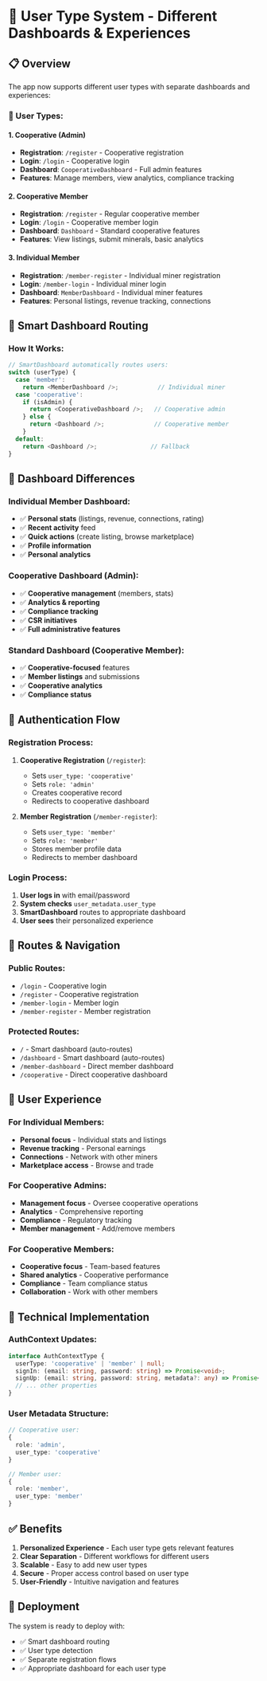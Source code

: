 # 🎯 User Type System - Different Dashboards & Experiences

## 📋 **Overview**
The app now supports different user types with separate dashboards and experiences:

### **👥 User Types:**

#### **1. Cooperative (Admin)**
- **Registration**: `/register` - Cooperative registration
- **Login**: `/login` - Cooperative login  
- **Dashboard**: `CooperativeDashboard` - Full admin features
- **Features**: Manage members, view analytics, compliance tracking

#### **2. Cooperative Member**
- **Registration**: `/register` - Regular cooperative member
- **Login**: `/login` - Cooperative member login
- **Dashboard**: `Dashboard` - Standard cooperative features
- **Features**: View listings, submit minerals, basic analytics

#### **3. Individual Member**
- **Registration**: `/member-register` - Individual miner registration
- **Login**: `/member-login` - Individual miner login
- **Dashboard**: `MemberDashboard` - Individual miner features
- **Features**: Personal listings, revenue tracking, connections

## 🔄 **Smart Dashboard Routing**

### **How It Works:**
```typescript
// SmartDashboard automatically routes users:
switch (userType) {
  case 'member':
    return <MemberDashboard />;           // Individual miner
  case 'cooperative':
    if (isAdmin) {
      return <CooperativeDashboard />;   // Cooperative admin
    } else {
      return <Dashboard />;              // Cooperative member
    }
  default:
    return <Dashboard />;               // Fallback
}
```

## 🎨 **Dashboard Differences**

### **Individual Member Dashboard:**
- ✅ **Personal stats** (listings, revenue, connections, rating)
- ✅ **Recent activity** feed
- ✅ **Quick actions** (create listing, browse marketplace)
- ✅ **Profile information**
- ✅ **Personal analytics**

### **Cooperative Dashboard (Admin):**
- ✅ **Cooperative management** (members, stats)
- ✅ **Analytics & reporting**
- ✅ **Compliance tracking**
- ✅ **CSR initiatives**
- ✅ **Full administrative features**

### **Standard Dashboard (Cooperative Member):**
- ✅ **Cooperative-focused** features
- ✅ **Member listings** and submissions
- ✅ **Cooperative analytics**
- ✅ **Compliance status**

## 🔐 **Authentication Flow**

### **Registration Process:**
1. **Cooperative Registration** (`/register`):
   - Sets `user_type: 'cooperative'`
   - Sets `role: 'admin'`
   - Creates cooperative record
   - Redirects to cooperative dashboard

2. **Member Registration** (`/member-register`):
   - Sets `user_type: 'member'`
   - Sets `role: 'member'`
   - Stores member profile data
   - Redirects to member dashboard

### **Login Process:**
1. **User logs in** with email/password
2. **System checks** `user_metadata.user_type`
3. **SmartDashboard** routes to appropriate dashboard
4. **User sees** their personalized experience

## 🚀 **Routes & Navigation**

### **Public Routes:**
- `/login` - Cooperative login
- `/register` - Cooperative registration
- `/member-login` - Member login
- `/member-register` - Member registration

### **Protected Routes:**
- `/` - Smart dashboard (auto-routes)
- `/dashboard` - Smart dashboard (auto-routes)
- `/member-dashboard` - Direct member dashboard
- `/cooperative` - Direct cooperative dashboard

## 🎯 **User Experience**

### **For Individual Members:**
- **Personal focus** - Individual stats and listings
- **Revenue tracking** - Personal earnings
- **Connections** - Network with other miners
- **Marketplace access** - Browse and trade

### **For Cooperative Admins:**
- **Management focus** - Oversee cooperative operations
- **Analytics** - Comprehensive reporting
- **Compliance** - Regulatory tracking
- **Member management** - Add/remove members

### **For Cooperative Members:**
- **Cooperative focus** - Team-based features
- **Shared analytics** - Cooperative performance
- **Compliance** - Team compliance status
- **Collaboration** - Work with other members

## 🔧 **Technical Implementation**

### **AuthContext Updates:**
```typescript
interface AuthContextType {
  userType: 'cooperative' | 'member' | null;
  signIn: (email: string, password: string) => Promise<void>;
  signUp: (email: string, password: string, metadata?: any) => Promise<void>;
  // ... other properties
}
```

### **User Metadata Structure:**
```typescript
// Cooperative user:
{
  role: 'admin',
  user_type: 'cooperative'
}

// Member user:
{
  role: 'member', 
  user_type: 'member'
}
```

## ✅ **Benefits**

1. **Personalized Experience** - Each user type gets relevant features
2. **Clear Separation** - Different workflows for different users
3. **Scalable** - Easy to add new user types
4. **Secure** - Proper access control based on user type
5. **User-Friendly** - Intuitive navigation and features

## 🚀 **Deployment**

The system is ready to deploy with:
- ✅ Smart dashboard routing
- ✅ User type detection
- ✅ Separate registration flows
- ✅ Appropriate dashboard for each user type
